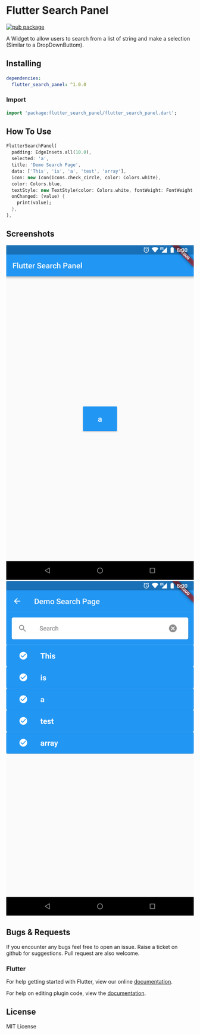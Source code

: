 # Flutter Search Panel

[![pub package](https://img.shields.io/badge/pub-1.0.0-orange.svg)](https://pub.dartlang.org/packages/flutter_search_panel)

A Widget to allow users to search from a list of string and make a selection (Similar to a DropDownButtom).

## Installing

```yaml
dependencies:
  flutter_search_panel: ^1.0.0
```

### Import

```dart
import 'package:flutter_search_panel/flutter_search_panel.dart';
```

## How To Use

```dart
FlutterSearchPanel(
  padding: EdgeInsets.all(10.0),
  selected: 'a',
  title: 'Demo Search Page',
  data: ['This', 'is', 'a', 'test', 'array'],
  icon: new Icon(Icons.check_circle, color: Colors.white),
  color: Colors.blue,
  textStyle: new TextStyle(color: Colors.white, fontWeight: FontWeight.bold, fontSize: 20.0, decorationStyle: TextDecorationStyle.dotted),
  onChanged: (value) {
    print(value);
  },
),
```

## Screenshots

![alt text](screenshots/1.png "Search Button")
![alt text](screenshots/2.png "Search Panel")


## Bugs & Requests

If you encounter any bugs feel free to open an issue. Raise a ticket on github for suggestions. Pull request are also welcome.

### Flutter

For help getting started with Flutter, view our online
[documentation](https://flutter.io/).

For help on editing plugin code, view the [documentation](https://flutter.io/platform-plugins/#edit-code).

## License

MIT License

